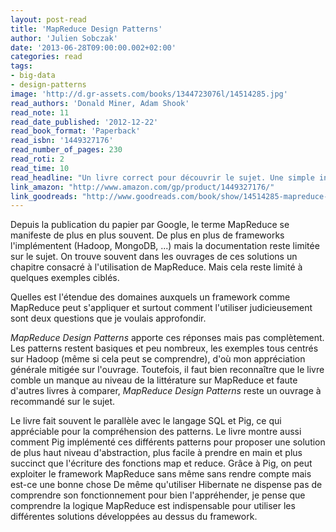 ```yaml
---
layout: post-read
title: 'MapReduce Design Patterns'
author: 'Julien Sobczak'
date: '2013-06-28T09:00:00.002+02:00'
categories: read
tags:
- big-data
- design-patterns
image: 'http://d.gr-assets.com/books/1344723076l/14514285.jpg'
read_authors: 'Donald Miner, Adam Shook'
read_note: 11
read_date_published: '2012-12-22'
read_book_format: 'Paperback'
read_isbn: '1449327176'
read_number_of_pages: 230
read_roti: 2
read_time: 10
read_headline: "Un livre correct pour découvrir le sujet. Une simple introduction en attendant d'autres livres plus complets..."
link_amazon: "http://www.amazon.com/gp/product/1449327176/"
link_goodreads: "http://www.goodreads.com/book/show/14514285-mapreduce-design-patterns"
---
```



Depuis la publication du papier par Google, le terme MapReduce se manifeste de plus en plus souvent. De plus en plus de frameworks l'implémentent (Hadoop, MongoDB, ...) mais la documentation reste limitée sur le sujet. On trouve souvent dans les ouvrages de ces solutions un chapitre consacré à l'utilisation de MapReduce. Mais cela reste limité à quelques exemples ciblés.

Quelles est l'étendue des domaines auxquels un framework comme MapReduce peut s'appliquer et surtout comment l'utiliser judicieusement sont deux questions que je voulais approfondir.

*MapReduce Design Patterns* apporte ces réponses mais pas complètement. Les patterns restent basiques et peu nombreux, les exemples tous centrés sur Hadoop (même si cela peut se comprendre), d'où mon appréciation générale mitigée sur l'ouvrage. Toutefois, il faut bien reconnaître que le livre comble un manque au niveau de la littérature sur MapReduce et faute d'autres livres à comparer, *MapReduce Design Patterns* reste un ouvrage à recommandé sur le sujet.

Le livre fait souvent le parallèle avec le langage SQL et Pig, ce qui appréciable pour la compréhension des patterns. Le livre montre aussi comment Pig implémenté ces différents patterns pour proposer une solution de plus haut niveau d'abstraction, plus facile à prendre en main et plus succinct que l'écriture des fonctions map et reduce. Grâce à Pig, on peut exploiter le framework MapReduce sans même sans rendre compte mais est-ce une bonne chose De même qu'utiliser Hibernate ne dispense pas de comprendre son fonctionnement pour bien l'appréhender, je pense que comprendre la logique MapReduce est indispensable pour utiliser les différentes solutions développées au dessus du framework.

